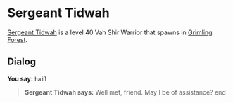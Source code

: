 # Sergeant Tidwah



[Sergeant Tidwah](/npc/167605) is a level 40 Vah Shir Warrior that spawns in [Grimling Forest](/zone/167).



## Dialog

**You say:** `hail`



>**Sergeant Tidwah says:** Well met, friend. May I be of assistance?
end
